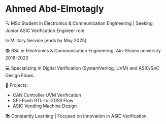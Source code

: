 # Ahmed Abd-Elmotagly

🔍 MSc Student in Electronics & Communication Engineering | Seeking Junior ASIC Verification Engineer role 

In Military Service [ends by May 2025]

📚 BSc in Electronics & Communication Engineering, Ain-Shams university 2018-2023

💻 Specializing in Digital Verification (SystemVerilog, UVM) and ASIC/SoC Design Flows.

🚀 Projects:
- CAN Controller UVM Verification
- SPI-Flash RTL-to-GDSII Flow
- ASIC Vending Machine Design

📚 Constantly Learning | Focused on Innovation in ASIC Verification
